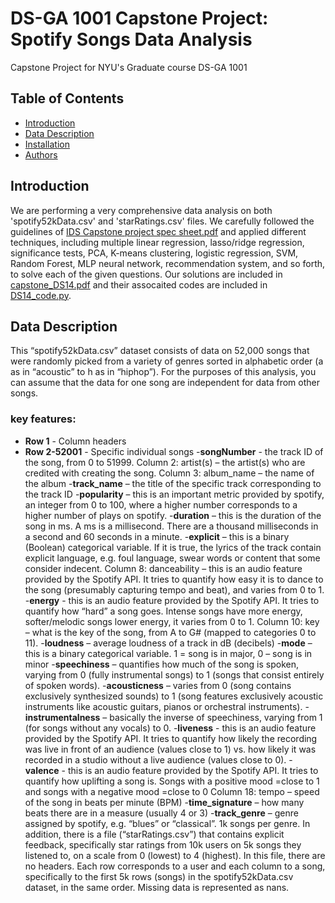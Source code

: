 # DS-GA 1001 Capstone Project: Spotify Songs Data Analysis
Capstone Project for NYU's Graduate course DS-GA 1001

## Table of Contents

- [Introduction](#introduction)
- [Data Description](#data-description)
- [Installation](#installation)
- [Authors](#authors)

## Introduction
We are performing a very comprehensive data analysis on both 'spotify52kData.csv' and 'starRatings.csv' files. We carefully followed the guidelines of [IDS Capstone project spec sheet.pdf](/IDS_Capstone_project_spec_sheet.pdf) and applied different techniques, including multiple linear regression, lasso/ridge regression, significance tests, PCA, K-means clustering, logistic regression, SVM, Random Forest, MLP neural network, recommendation system, and so forth, to solve each of the given questions. 
Our solutions are included in [capstone_DS14.pdf](/capstone_DS14.pdf) and their assocaited codes are included in [DS14_code.py](/DS14_code.py).

## Data Description
This “spotify52kData.csv” dataset consists of data on 52,000 songs that were randomly picked from a variety of genres sorted in alphabetic order (a as in “acoustic” to h as in “hiphop”). For the purposes of this analysis, you can assume that the data for one song are independent for data from other songs.
### key features:
- **Row 1** - Column headers
- **Row 2-52001** - Specific individual songs
-**songNumber** - the track ID of the song, from 0 to 51999. Column 2: artist(s) – the artist(s) who are credited with creating the song. Column 3: album_name – the name of the album
-**track_name** – the title of the specific track corresponding to the track ID
-**popularity** – this is an important metric provided by spotify, an integer from 0 to 100, where a higher number corresponds to a higher number of plays on spotify.
-**duration** – this is the duration of the song in ms. A ms is a millisecond. There are a thousand milliseconds in a second and 60 seconds in a minute.
-**explicit** – this is a binary (Boolean) categorical variable. If it is true, the lyrics of the track contain explicit language, e.g. foul language, swear words or content that some consider indecent. Column 8: danceability – this is an audio feature provided by the Spotify API. It tries to quantify how easy it is to dance to the song (presumably capturing tempo and beat), and varies from 0 to 1.
-**energy** - this is an audio feature provided by the Spotify API. It tries to quantify how “hard” a song goes. Intense songs have more energy, softer/melodic songs lower energy, it varies from 0 to 1. Column 10: key – what is the key of the song, from A to G# (mapped to categories 0 to 11).
-**loudness** – average loudness of a track in dB (decibels)
-**mode** – this is a binary categorical variable. 1 = song is in major, 0 – song is in minor
-**speechiness** – quantifies how much of the song is spoken, varying from 0 (fully instrumental songs) to 1 (songs that consist entirely of spoken words).
-**acousticness** – varies from 0 (song contains exclusively synthesized sounds) to 1 (song features exclusively acoustic instruments like acoustic guitars, pianos or orchestral instruments).
-**instrumentalness** – basically the inverse of speechiness, varying from 1 (for songs without any vocals) to 0.
-**liveness** - this is an audio feature provided by the Spotify API. It tries to quantify how likely the recording was live in front of an audience (values close to 1) vs. how likely it was recorded in a studio without a live audience (values close to 0).
-**valence** - this is an audio feature provided by the Spotify API. It tries to quantify how uplifting a song is. Songs with a positive mood =close to 1 and songs with a negative mood =close to 0 Column 18: tempo – speed of the song in beats per minute (BPM)
-**time_signature** – how many beats there are in a measure (usually 4 or 3)
-**track_genre** – genre assigned by spotify, e.g. “blues” or “classical”. 1k songs per genre.
In addition, there is a file (“starRatings.csv”) that contains explicit feedback, specifically star ratings from 10k users on 5k songs they listened to, on a scale from 0 (lowest) to 4 (highest). In this file, there are no headers. Each row corresponds to a user and each column to a song, specifically to the first 5k rows (songs) in the spotify52kData.csv dataset, in the same order. Missing data is represented as nans.
